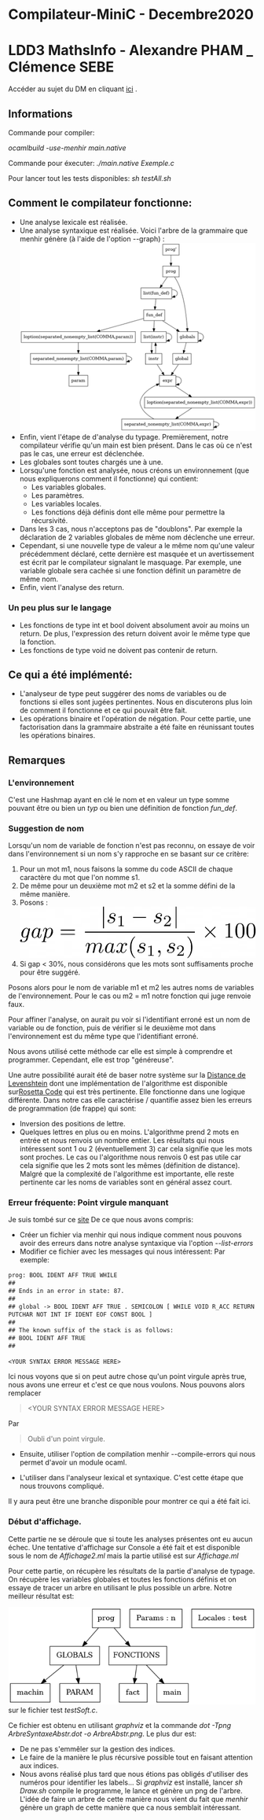 # Compilateur-MiniC - Decembre2020

# LDD3 MathsInfo - Alexandre PHAM _ Clémence SEBE

Accéder au sujet du DM en cliquant [ici](https://www.lri.fr/~blsk/CompilationLDD3/dm-mnc.html) .

## Informations

Commande pour compiler:

*ocamlbuild -use-menhir main.native*

Commande pour éxecuter:
*./main.native Exemple.c*

Pour lancer tout les tests disponibles:
*sh testAll.sh*

## Comment le compilateur fonctionne:
* Une analyse lexicale est réalisée.
* Une analyse syntaxique est réalisée. Voici l'arbre de la grammaire que menhir génère (à l'aide de l'option --graph) : ![arbre](res/ArbreDuLangage.png)
* Enfin, vient l'étape de d'analyse du typage. Premièrement, notre compilateur vérifie qu'un main est bien présent. Dans le cas où ce n'est pas le cas, une erreur est déclenchée.
* Les globales sont toutes chargés une à une.
* Lorsqu'une fonction est analysée, nous créons un environnement (que nous expliquerons comment il fonctionne) qui contient:
    * Les variables globales.
    * Les paramètres.
    * Les variables locales.
    * Les fonctions déjà définis dont elle même pour permettre la récursivité.
* Dans les 3 cas, nous n'acceptons pas de "doublons".
    Par exemple la déclaration de 2 variables globales de même nom déclenche une erreur. 
* Cependant, si une nouvelle type de valeur a le même nom qu'une valeur précédemment déclaré, cette dernière est masquée et un avertissement est écrit par le compilateur signalant le masquage.
    Par exemple, une variable globale sera cachée si une fonction définit un paramètre de même nom.
* Enfin, vient l'analyse des return.

### Un peu plus sur le langage 
* Les fonctions de type int et bool doivent absolument avoir au moins un return. De plus, l'expression des return doivent avoir le même type que la fonction.
* Les fonctions de type void ne doivent pas contenir de return.

## Ce qui a été implémenté:
* L'analyseur de type peut suggérer des noms de variables ou de fonctions si elles sont jugées pertinentes. Nous en discuterons plus loin de comment il fonctionne et ce qui pouvait être fait.
* Les opérations binaire et l'opération de négation. Pour cette partie, une factorisation dans la grammaire abstraite a été faite en réunissant toutes les opérations binaires.


## Remarques

### L'environnement
C'est une Hashmap ayant en clé le nom et en valeur un type somme pouvant être ou bien un *typ* ou bien une définition de fonction *fun_def*.

### Suggestion de nom
Lorsqu'un nom de variable de fonction n'est pas reconnu, on essaye de voir dans l'environnement si un nom s'y rapproche en se basant sur ce critère:
1. Pour un mot m1, nous faisons la somme du code ASCII de chaque caractère du mot que l'on nomme s1.
2. De même pour un deuxième mot m2 et s2 et la somme défini de la même manière.
3. Posons : ![formule](res/formule.png)
4. Si gap < 30%, nous considérons que les mots sont suffisaments proche pour être suggéré.

Posons alors pour le nom de variable m1 et m2 les autres noms de variables de l'environnement. Pour le cas ou m2 = m1 notre fonction qui juge renvoie faux.

Pour affiner l'analyse, on aurait pu voir si l'identifiant erroné est un nom de variable ou de fonction, puis de  vérifier si le deuxième mot dans l'environnement est du même type que l'identifiant erroné.

Nous avons utilisé cette méthode car elle est simple à comprendre et programmer. Cependant, elle est trop "généreuse".

Une autre possibilité aurait été de baser notre système sur la [Distance de Levenshtein](https://fr.wikipedia.org/wiki/Distance_de_Levenshtein) dont une implémentation de l'algorithme est disponible sur[Rosetta Code](http://www.rosettacode.org/wiki/Rosetta_Code) qui est très pertinente. Elle fonctionne dans une logique différente. Dans notre cas elle caractérise / quantifie assez bien les erreurs de programmation (de frappe) qui sont:
* Inversion des positions de lettre.
* Quelques lettres en plus ou en moins.
L'algorithme prend 2 mots en entrée et nous renvois un nombre entier. Les résultats qui nous intéressent sont 1 ou 2 (éventuellement 3) car cela signifie que les mots sont proches. Le cas ou l'algorithme nous renvois 0 est pas utile  car cela signifie que les 2 mots sont les mêmes (définition de distance).
Malgré que la complexité de l'algorithme est importante, elle reste pertinente car les noms de variables sont en général assez court.

### Erreur fréquente: Point virgule manquant
Je suis tombé sur ce [site](https://baturin.org/blog/declarative-parse-error-reporting-with-menhir/)
De ce que nous avons compris:
* Créer un fichier via menhir qui nous indique comment nous pouvons avoir des erreurs dans notre analyse syntaxique via l'option *--list-errors*
* Modifier ce fichier avec les messages qui nous intéressent: Par exemple:

```
prog: BOOL IDENT AFF TRUE WHILE
##
## Ends in an error in state: 87.
##
## global -> BOOL IDENT AFF TRUE . SEMICOLON [ WHILE VOID R_ACC RETURN PUTCHAR NOT INT IF IDENT EOF CONST BOOL ]
##
## The known suffix of the stack is as follows:
## BOOL IDENT AFF TRUE
##

<YOUR SYNTAX ERROR MESSAGE HERE>
 ```
 
 Ici nous voyons que si on peut autre chose qu'un point virgule après true, nous avons une erreur et c'est ce que nous voulons.
 Nous pouvons alors remplacer 
 > \<YOUR SYNTAX ERROR MESSAGE HERE\>
 
 Par
 > Oubli d'un point virgule.
 
 * Ensuite, utiliser l'option de compilation menhir --compile-errors qui nous permet d'avoir un module ocaml.

 * L'utiliser dans l'analyseur lexical et syntaxique. C'est cette étape que nous trouvons compliqué.

 Il y aura peut être une branche disponible pour montrer ce qui a été fait ici.

 ### Début d'affichage.
 Cette partie ne se déroule que si toute les analyses présentes ont eu aucun échec.
Une tentative d'affichage sur Console a été fait et est disponible sous le nom de *Affichage2.ml* mais la partie utilisé est sur *Affichage.ml*

 Pour cette partie, on récupère les résultats de la partie d'analyse de typage.
 On récupère les variables globales et toutes les fonctions définis et on essaye de tracer un arbre en utilisant le plus possible un arbre. Notre meilleur résultat est:
 
 ![ArbreAbstrait](res/ArbreAbstr.png) sur le fichier test *testSoft.c*.

Ce fichier est obtenu en utilisant *graphviz* et la commande *dot -Tpng ArbreSyntaxeAbstr.dot -o ArbreAbstr.png*.
Le plus dur est:
* De ne pas s'emmêler sur la gestion des indices.
* Le faire de la manière le plus récursive possible tout en faisant attention aux indices.
* Nous avons réalisé plus tard  que nous étions pas obligés d'utiliser des numéros pour identifier les labels...
Si *graphviz* est installé, lancer *sh Draw.sh* compile le programme, le lance et génère un png de l'arbre.
L'idée de faire un arbre de cette manière nous vient du fait que *menhir* génère un graph de cette manière que ca nous semblait intéressant.